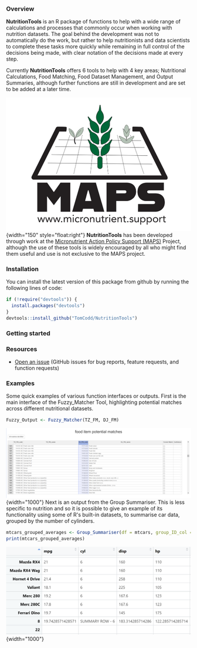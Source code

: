 ### Overview
**NutritionTools** is an R package of functions to help with a wide range of calculations and processes that commonly occur when working with nutrition datasets. The goal behind the development was not to automatically do the work, but rather to help nutritionists and data scientists to complete these tasks more quickly while remaining in full control of the decisions being made, with clear notation of the decisions made at every step.

Currently **NutritionTools** offers 6 tools to help with 4 key areas;
Nutritional Calculations, Food Matching, Food Dataset Management, and Output
Summaries, although further functions are still in development and are set to be
added at a later time. 

![](reference/figures/MAPS_logo_crop.JPG){width="150"
style="float:right"} **NutritionTools** has been developed through work at the [Micronutrient Action Policy Support (MAPS)](https://www.micronutrient.support/) Project, although the
use of these tools is widely encouraged by all who might find them useful and
use is not exclusive to the MAPS project.

### Installation
You can install the latest version of this package from github by
running the following lines of code:
``` r
if (!require("devtools")) {
  install.packages("devtools")
}
devtools::install_github("TomCodd/NutritionTools")
```
### Getting started 
### Resources
-   [Open an issue](https://github.com/TomCodd/NutritionTools/issues/new) (GitHub issues for bug reports, feature requests, and function requests)

### Examples 
Some quick examples of various function interfaces or outputs.
First is the main interface of the Fuzzy_Matcher Tool, highlighting potential
matches across different nutritional datasets.
``` r
Fuzzy_Output <- Fuzzy_Matcher(TZ_FM, DJ_FM)
```
![](reference/figures/FM_example.PNG){width="1000"} Next is an output from the
Group Summariser. This is less specific to nutrition and so it is possible to
give an example of its functionality using some of R's built-in datasets, to
summarise car data, grouped by the number of cylinders.
``` r
mtcars_grouped_averages <- Group_Summariser(df = mtcars, group_ID_col = 'cyl', sep_row = T, round_weighting = T)
print(mtcars_grouped_averages)
```
![](reference/figures/GS_example_mtcars.PNG){width="1000"}
